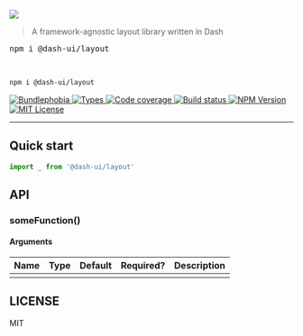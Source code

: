   <br/>
  <img src='https://github.com/dash-ui/styles/raw/master/assets/logo.png'/>
  <blockquote>A framework-agnostic layout library written in Dash</blockquote>
  
  <pre>npm i @dash-ui/layout</pre>
  <br/>

```sh
npm i @dash-ui/layout
```

<p>
  <a href="https://bundlephobia.com/result?p=@dash-ui/layout">
    <img alt="Bundlephobia" src="https://img.shields.io/bundlephobia/minzip/@dash-ui/layout?style=for-the-badge&labelColor=24292e">
  </a>
  <a aria-label="Types" href="https://www.npmjs.com/package/@dash-ui/layout">
    <img alt="Types" src="https://img.shields.io/npm/types/@dash-ui/layout?style=for-the-badge&labelColor=24292e">
  </a>
  <a aria-label="Code coverage report" href="https://codecov.io/gh/dash-ui/layout">
    <img alt="Code coverage" src="https://img.shields.io/codecov/c/gh/dash-ui/layout?style=for-the-badge&labelColor=24292e">
  </a>
  <a aria-label="Build status" href="https://travis-ci.com/dash-ui/layout">
    <img alt="Build status" src="https://img.shields.io/travis/com/dash-ui/layout?style=for-the-badge&labelColor=24292e">
  </a>
  <a aria-label="NPM version" href="https://www.npmjs.com/package/@dash-ui/layout">
    <img alt="NPM Version" src="https://img.shields.io/npm/v/@dash-ui/layout?style=for-the-badge&labelColor=24292e">
  </a>
  <a aria-label="License" href="https://jaredlunde.mit-license.org/">
    <img alt="MIT License" src="https://img.shields.io/npm/l/@dash-ui/layout?style=for-the-badge&labelColor=24292e">
  </a>
</p>

---

## Quick start

```js
import _ from '@dash-ui/layout'
```

## API

### someFunction()

#### Arguments

| Name | Type | Default | Required? | Description |
| ---- | ---- | ------- | --------- | ----------- |
|      |      |         |           |             |

## LICENSE

MIT
